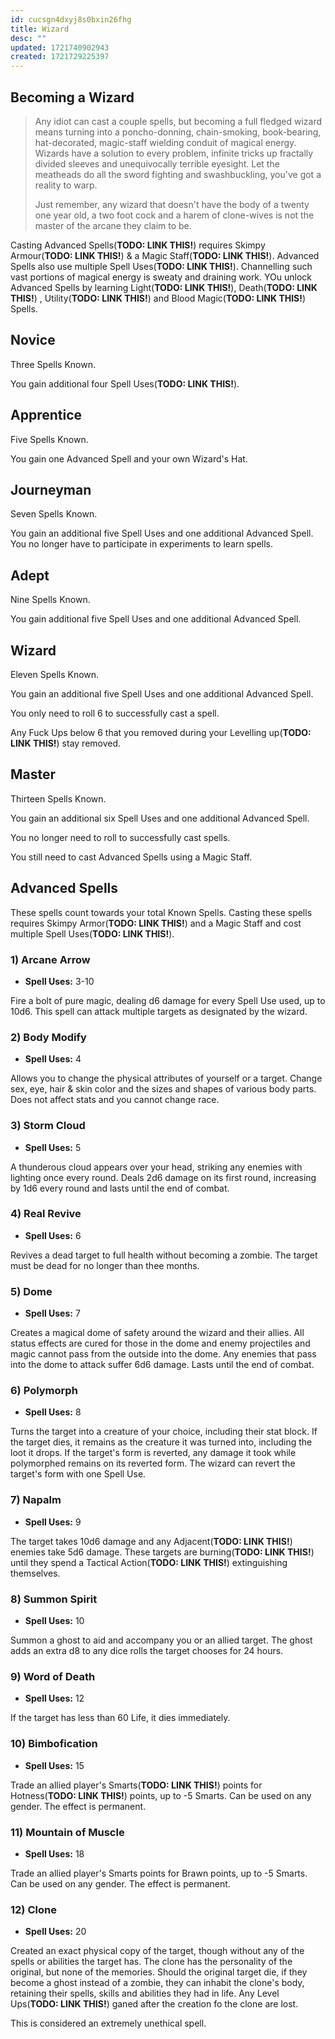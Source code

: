 ```yaml
---
id: cucsgn4dxyj8s0bxin26fhg
title: Wizard
desc: ""
updated: 1721740902943
created: 1721729225397
---
```


## Becoming a Wizard

> Any idiot can cast a couple spells, but becoming a full fledged wizard means turning into a poncho-donning, chain-smoking, book-bearing, hat-decorated, magic-staff wielding conduit of magical energy. Wizards have a solution to every problem, infinite tricks up fractally divided sleeves and unequivocally terrible eyesight. Let the meatheads do all the sword fighting and swashbuckling, you've got a reality to warp.
>
> Just remember, any wizard that doesn't have the body of a twenty one year old, a two foot cock and a harem of clone-wives is not the master of the arcane they claim to be.

Casting Advanced Spells(**TODO: LINK THIS!**) requires Skimpy Armour(**TODO: LINK THIS!**) & a Magic Staff(**TODO: LINK THIS!**). Advanced Spells also use multiple Spell Uses(**TODO: LINK THIS!**). Channelling such vast portions of magical energy is sweaty and draining work. YOu unlock Advanced Spells by learning Light(**TODO: LINK THIS!**), Death(**TODO: LINK THIS!**) , Utility(**TODO: LINK THIS!**) and Blood Magic(**TODO: LINK THIS!**) Spells.

## Novice

Three Spells Known.

You gain additional four Spell Uses(**TODO: LINK THIS!**).

## Apprentice

Five Spells Known.

You gain one Advanced Spell and your own Wizard's Hat.

## Journeyman

Seven Spells Known.

You gain an additional five Spell Uses and one additional Advanced Spell. You no longer have to participate in experiments to learn spells.

## Adept

Nine Spells Known.

You gain additional five Spell Uses and one additional Advanced Spell.

## Wizard

Eleven Spells Known.

You gain an additional five Spell Uses and one additional Advanced Spell.

You only need to roll 6 to successfully cast a spell.

Any Fuck Ups below 6 that you removed during your Levelling up(**TODO: LINK THIS!**) stay removed.

## Master

Thirteen Spells Known.

You gain an additional six Spell Uses and one additional Advanced Spell.

You no longer need to roll to successfully cast spells.

You still need to cast Advanced Spells using a Magic Staff.

## Advanced Spells

These spells count towards your total Known Spells. Casting these spells requires Skimpy Armor(**TODO: LINK THIS!**) and a Magic Staff and cost multiple Spell Uses(**TODO: LINK THIS!**).

### 1) Arcane Arrow

- **Spell Uses:** 3-10

Fire a bolt of pure magic, dealing d6 damage for every Spell Use used, up to 10d6. This spell can attack multiple targets as designated by the wizard.

### 2) Body Modify

- **Spell Uses:** 4

Allows you to change the physical attributes of yourself or a target. Change sex, eye, hair & skin color and the sizes and shapes of various body parts. Does not affect stats and you cannot change race.

### 3) Storm Cloud

- **Spell Uses:** 5

A thunderous cloud appears over your head, striking any enemies with lighting once every round. Deals 2d6 damage on its first round, increasing by 1d6 every round and lasts until the end of combat.

### 4) Real Revive

- **Spell Uses:** 6

Revives a dead target to full health without becoming a zombie. The target must be dead for no longer than thee months.

### 5) Dome

- **Spell Uses:** 7

Creates a magical dome of safety around the wizard and their allies. All status effects are cured for those in the dome and enemy projectiles and magic cannot pass from the outside into the dome. Any enemies that pass into the dome to attack suffer 6d6 damage. Lasts until the end of combat.

### 6) Polymorph

- **Spell Uses:** 8

Turns the target into a creature of your choice, including their stat block. If the target dies, it remains as the creature it was turned into, including the loot it drops. If the target's form is reverted, any damage it took while polymorphed remains on its reverted form. The wizard can revert the target's form with one Spell Use.

### 7) Napalm

- **Spell Uses:** 9

The target takes 10d6 damage and any Adjacent(**TODO: LINK THIS!**) enemies take 5d6 damage. These targets are burning(**TODO: LINK THIS!**) until they spend a Tactical Action(**TODO: LINK THIS!**) extinguishing themselves.

### 8) Summon Spirit

- **Spell Uses:** 10

Summon a ghost to aid and accompany you or an allied target. The ghost adds an extra d8 to any dice rolls the target chooses for 24 hours.

### 9) Word of Death

- **Spell Uses:** 12

If the target has less than 60 Life, it dies immediately.

### 10) Bimbofication

- **Spell Uses:** 15

Trade an allied player's Smarts(**TODO: LINK THIS!**) points for Hotness(**TODO: LINK THIS!**) points, up to -5 Smarts. Can be used on any gender. The effect is permanent.

### 11) Mountain of Muscle

- **Spell Uses:** 18

Trade an allied player's Smarts points for Brawn points, up to -5 Smarts. Can be used on any gender. The effect is permanent.

### 12) Clone

- **Spell Uses:** 20

Created an exact physical copy of the target, though without any of the spells or abilities the target has. The clone has the personality of the original, but none of the memories. Should the original target die, if they become a ghost instead of a zombie, they can inhabit the clone's body, retaining their spells, skills and abilities they had in life. Any Level Ups(**TODO: LINK THIS!**) ganed after the creation fo the clone are lost.

This is considered an extremely unethical spell.
